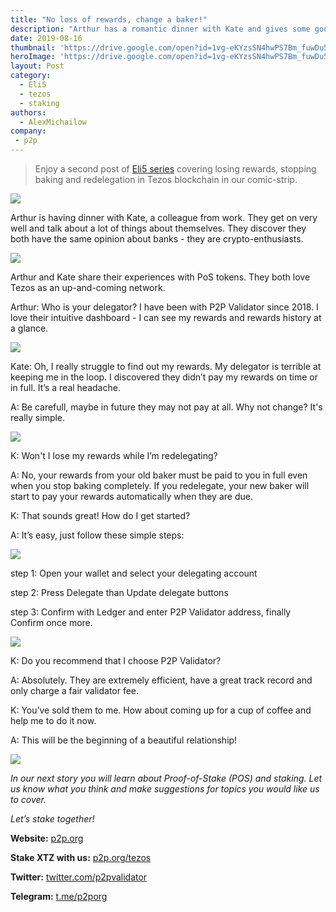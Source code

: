 ```yaml
---
title: "No loss of rewards, change a baker!"
description: "Arthur has a romantic dinner with Kate and gives some good advice..."
date: 2019-08-16
thumbnail: 'https://drive.google.com/open?id=1vg-eKYzsSN4hwPS7Bm_fuwDu57UTyQc7.jpg'
heroImage: 'https://drive.google.com/open?id=1vg-eKYzsSN4hwPS7Bm_fuwDu57UTyQc7.jpg'
layout: Post
category:
  - Eli5
  - tezos
  - staking
authors:
  - AlexMichailow
company:
 - p2p
---
```

> Enjoy a second post of [Eli5 series](https://economy.p2p.org/category/Eli5/) covering losing rewards, stopping baking and redelegation in Tezos blockchain in our comic-strip. 


![](https://lh3.googleusercontent.com/y5YmMpXTcQu0pfbg8hCBk9qbEwPxVC_U6rmQfUZXXirGGFwJHsVPJPD5ouPEId-NoloKlc-2Cbl0NaCZ84P5=w1920-h1008-rw)

Arthur is having dinner with Kate, a colleague from work. They get on very well and talk about a lot of things about themselves.  They discover they both have the same opinion about banks - they are crypto-enthusiasts. 

![](https://drive.google.com/open?id=1vg-eKYzsSN4hwPS7Bm_fuwDu57UTyQc7.jpg)

Arthur and Kate share their experiences with PoS tokens. They both love Tezos as an up-and-coming network. 

Arthur: Who is your delegator? I have been with P2P Validator since 2018. I love their intuitive dashboard - I can see my rewards and rewards history at a glance.

![](https://drive.google.com/open?id=1WNWs3IxuKa_3v-2iIx_fREtuXYnOhS5K.jpg)

Kate: Oh, I really struggle to find out my rewards. My delegator is terrible at keeping me in the loop. I discovered they didn’t pay my rewards on time or in full. It’s a real headache. 

A: Be carefull, maybe in future they may not pay at all. Why not change? It's really simple.

![](https://drive.google.com/open?id=1mePe_V65XRler6JuTGBd7RAqfIe29L9k.jpg)

K: Won't I lose my rewards while I’m redelegating?

A: No, your rewards from your old baker must be paid to you in full even when you stop baking completely. If you redelegate, your new baker will start to pay your rewards automatically when they are due. 

K: That sounds great! How do I get started?

A: It’s easy, just follow these simple steps: 
 
![](https://drive.google.com/open?id=1PxJwyJKI4tZyFbURfLKDyPupwrMVK2zb.jpg)

step 1: Open your wallet and select your delegating account

step 2: Press Delegate than Update delegate buttons

step 3: Confirm with Ledger and enter P2P Validator address, finally Confirm once more.
   
![](https://drive.google.com/open?id=1avxxK83T5zukQWaw9pvOpHWYMf4d0W7j.jpg)

K: Do you recommend that I choose P2P Validator?

A: Absolutely. They are extremely efficient, have a great track record and only charge a fair validator fee.

K: You’ve sold them to me. How about coming up for a cup of coffee and help me to do it now.

A: This will be the beginning of a beautiful relationship!

![](https://drive.google.com/open?id=1uPgFiivOWjwmTIFCQzNyV9DAAIATJqyo.jpg)

*In our next story you will learn about Proof-of-Stake (POS) and staking. Let us know what you think and make suggestions for topics you would like us to cover.*

*Let’s stake together!*

**Website:** [p2p.org](https://p2p.org/?utm_source=Tezos1post&utm_medium=creds_link&utm_campaign=blog)

**Stake XTZ with us:** [p2p.org/tezos](https://p2p.org/tezos)

**Twitter:** [twitter.com/p2pvalidator](http://twitter.com/p2pvalidator)

**Telegram:** [t.me/p2porg](http://t.me/p2porg)
